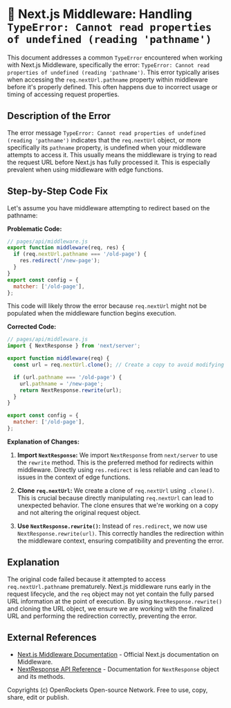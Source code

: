# 🐞 Next.js Middleware: Handling `TypeError: Cannot read properties of undefined (reading 'pathname')`


This document addresses a common `TypeError` encountered when working with Next.js Middleware, specifically the error: `TypeError: Cannot read properties of undefined (reading 'pathname')`. This error typically arises when accessing the `req.nextUrl.pathname` property within middleware before it's properly defined.  This often happens due to incorrect usage or timing of accessing request properties.

## Description of the Error

The error message `TypeError: Cannot read properties of undefined (reading 'pathname')` indicates that the `req.nextUrl` object, or more specifically its `pathname` property, is undefined when your middleware attempts to access it.  This usually means the middleware is trying to read the request URL before Next.js has fully processed it.  This is especially prevalent when using middleware with edge functions.


## Step-by-Step Code Fix

Let's assume you have middleware attempting to redirect based on the pathname:

**Problematic Code:**

```javascript
// pages/api/middleware.js
export function middleware(req, res) {
  if (req.nextUrl.pathname === '/old-page') {
    res.redirect('/new-page');
  }
}
export const config = {
  matcher: ['/old-page'],
};
```

This code will likely throw the error because `req.nextUrl` might not be populated when the middleware function begins execution.


**Corrected Code:**

```javascript
// pages/api/middleware.js
import { NextResponse } from 'next/server';

export function middleware(req) {
  const url = req.nextUrl.clone(); // Create a copy to avoid modifying the original

  if (url.pathname === '/old-page') {
    url.pathname = '/new-page';
    return NextResponse.rewrite(url);
  }
}

export const config = {
  matcher: ['/old-page'],
};
```

**Explanation of Changes:**

1. **Import `NextResponse`:** We import `NextResponse` from `next/server` to use the `rewrite` method.  This is the preferred method for redirects within middleware.  Directly using `res.redirect` is less reliable and can lead to issues in the context of edge functions.

2. **Clone `req.nextUrl`:** We create a clone of `req.nextUrl` using `.clone()`. This is crucial because directly manipulating `req.nextUrl` can lead to unexpected behavior. The clone ensures that we're working on a copy and not altering the original request object.

3. **Use `NextResponse.rewrite()`:** Instead of `res.redirect`, we now use `NextResponse.rewrite(url)`. This correctly handles the redirection within the middleware context, ensuring compatibility and preventing the error.

## Explanation

The original code failed because it attempted to access `req.nextUrl.pathname` prematurely.  Next.js middleware runs early in the request lifecycle, and the `req` object may not yet contain the fully parsed URL information at the point of execution. By using `NextResponse.rewrite()` and cloning the URL object, we ensure we are working with the finalized URL and performing the redirection correctly, preventing the error.


## External References

* [Next.js Middleware Documentation](https://nextjs.org/docs/app/building-your-application/routing/middleware) -  Official Next.js documentation on Middleware.
* [NextResponse API Reference](https://nextjs.org/docs/api-reference/next/server#nextresponse) -  Documentation for `NextResponse` object and its methods.

Copyrights (c) OpenRockets Open-source Network. Free to use, copy, share, edit or publish.

